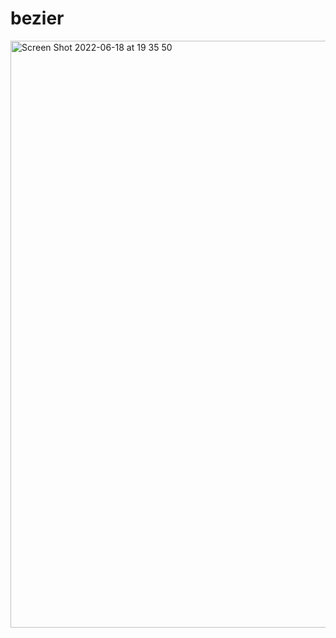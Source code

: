 # bezier
 
<img width="939" alt="Screen Shot 2022-06-18 at 19 35 50" src="https://user-images.githubusercontent.com/1325721/174450128-237eb56d-0e3d-4bb2-b30d-2ae66d323a9f.png">
